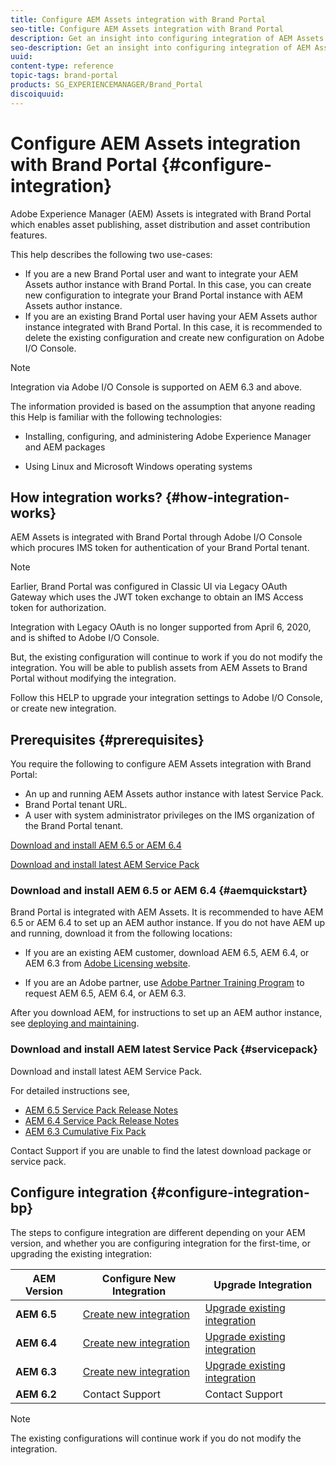 ```yaml
---
title: Configure AEM Assets integration with Brand Portal
seo-title: Configure AEM Assets integration with Brand Portal
description: Get an insight into configuring integration of AEM Assets with Brand Portal.
seo-description: Get an insight into configuring integration of AEM Assets with Brand Portal.
uuid: 
content-type: reference
topic-tags: brand-portal
products: SG_EXPERIENCEMANAGER/Brand_Portal
discoiquuid: 
---
```


# Configure AEM Assets integration with Brand Portal {#configure-integration}

Adobe Experience Manager (AEM) Assets is integrated with Brand Portal which enables asset publishing, asset distribution and asset contribution features.

This help describes the following two use-cases: 
* If you are a new Brand Portal user and want to integrate your AEM Assets author instance with Brand Portal. In this case, you can create new configuration to integrate your Brand Portal instance with AEM Assets author instance. 
* If you are an existing Brand Portal user having your AEM Assets author instance integrated with Brand Portal. In this case, it is recommended to delete the existing configuration and create new configuration on Adobe I/O Console.

>[!NOTE]
   >
   >Integration via Adobe I/O Console is supported on AEM 6.3 and above.

The information provided is based on the assumption that anyone reading this Help is familiar with the following technologies:

* Installing, configuring, and administering Adobe Experience Manager and AEM packages

* Using Linux and Microsoft Windows operating systems

## How integration works? {#how-integration-works}

AEM Assets is integrated with Brand Portal through Adobe I/O Console which procures IMS token for authentication of your Brand Portal tenant. 

>[!NOTE]
   >
   >Earlier, Brand Portal was configured in Classic UI via Legacy OAuth Gateway which uses the JWT token exchange to obtain an IMS Access token for authorization.
   >
   >Integration with Legacy OAuth is no longer supported from April 6, 2020, and is shifted to Adobe I/O Console.
   >
   >But, the existing configuration will continue to work if you do not modify the integration. You will be able to  publish assets from AEM Assets to Brand Portal without modifying the integration.
   >
   >Follow this HELP to upgrade your integration settings to Adobe I/O Console, or create new integration.  


## Prerequisites {#prerequisites}

You require the following to configure AEM Assets integration with Brand Portal:

* An up and running AEM Assets author instance with latest Service Pack.
* Brand Portal tenant URL.
* A user with system administrator privileges on the IMS organization of the Brand Portal tenant. 


[Download and install AEM 6.5 or AEM 6.4](#aemquickstart)

[Download and install latest AEM Service Pack](#servicepack)

### Download and install AEM 6.5 or AEM 6.4 {#aemquickstart}

Brand Portal is integrated with AEM Assets. It is recommended to have AEM 6.5 or AEM 6.4 to set up an AEM author instance. If you do not have AEM up and running, download it from the following locations:

* If you are an existing AEM customer, download AEM 6.5, AEM 6.4, or AEM 6.3 from [Adobe Licensing website](http://licensing.adobe.com).

* If you are an Adobe partner, use [Adobe Partner Training Program](https://adobe.allegiancetech.com/cgi-bin/qwebcorporate.dll?idx=82357Q) to request AEM 6.5, AEM 6.4, or AEM 6.3.

After you download AEM, for instructions to set up an AEM author instance, see [deploying and maintaining](https://helpx.adobe.com/experience-manager/6-5/sites/deploying/using/deploy.html#defaultlocalinstall).

### Download and install AEM latest Service Pack {#servicepack}

Download and install latest AEM Service Pack. 

For detailed instructions see, 

* [AEM 6.5 Service Pack Release Notes](https://helpx.adobe.com/experience-manager/6-5/release-notes/sp-release-notes.html) 
* [AEM 6.4 Service Pack Release Notes](https://helpx.adobe.com/experience-manager/6-4/release-notes/sp-release-notes.html)
* [AEM 6.3 Cumulative Fix Pack](https://helpx.adobe.com/experience-manager/release-notes--aem-6-3-cumulative-fix-pack.html)

Contact Support if you are unable to find the latest download package or service pack.

## Configure integration {#configure-integration-bp}

The steps to configure integration are different depending on your AEM version, and whether you are configuring integration for the first-time, or upgrading the existing integration:

| **AEM Version** |**Configure New Integration** |**Upgrade Integration** |
|---|---|---|
| **AEM 6.5** |[Create new integration](../using/brand-portal-configure-integration-65.md) |[Upgrade existing integration](../using/brand-portal-configure-integration-65.md#upgrade-integration-65) | 
| **AEM 6.4** |[Create new integration](../using/brand-portal-configure-integration-64.md) |[Upgrade existing integration](../using/brand-portal-configure-integration-64.md#upgrade-integration-64) | 
| **AEM 6.3** |[Create new integration](../using/brand-portal-configure-integration-63.md) |[Upgrade existing integration](../using/brand-portal-configure-integration-63.md#upgrade-integration-63) | 
| **AEM 6.2** |Contact Support |Contact Support | 
 

>[!NOTE]
   >
   >The existing configurations will continue work if you do not modify the integration.

<!--
   Comment Type: draft

   <li> </li>
   -->

   <!--
   Comment Type: draft

   <li>Step text</li>
   -->
